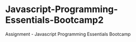 # Javascript-Programming-Essentials-Bootcamp2
Assignment - Javascript Programming Essentials Bootcamp
